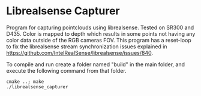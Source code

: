 # Librealsense Capturer

Program for capturing pointclouds using librealsense. Tested on SR300 and D435. Color is mapped to depth which results in some points not having any color data outside of the RGB cameras FOV. This program has a reset-loop to fix the librealsense stream synchronization issues explained in https://github.com/IntelRealSense/librealsense/issues/840.

To compile and run create a folder named "build" in the main folder, and execute the following command from that folder.
```
cmake ..; make
./librealsense_capturer
```

